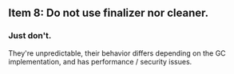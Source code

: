 ## Item 8: Do not use finalizer nor cleaner.

### Just don't.

They're unpredictable, their behavior differs depending on the GC implementation, and has performance / security issues. 